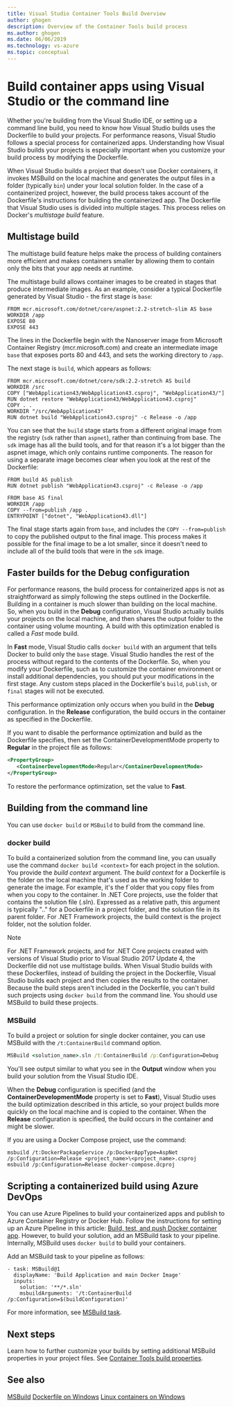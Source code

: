 ```yaml
---
title: Visual Studio Container Tools Build Overview
author: ghogen
description: Overview of the Container Tools build process
ms.author: ghogen
ms.date: 06/06/2019
ms.technology: vs-azure
ms.topic: conceptual
---
```

# Build container apps using Visual Studio or the command line

Whether you're building from the Visual Studio IDE, or setting up a command line build, you need to know how Visual Studio builds uses the Dockerfile to build your projects.  For performance reasons, Visual Studio follows a special process for containerized apps. Understanding how Visual Studio builds your projects is especially important when you customize your build process by modifying the Dockerfile.

When Visual Studio builds a project that doesn't use Docker containers, it invokes MSBuild on the local machine and generates the output files in a folder (typically `bin`) under your local solution folder. In the case of a containerized project, however, the build process takes account of the Dockerfile's instructions for building the containerized app. The Dockerfile that Visual Studio uses is divided into multiple stages. This process relies on Docker's *multistage build* feature.

## Multistage build

The multistage build feature helps make the process of building containers more efficient and makes containers smaller by allowing them to contain only the bits that your app needs at runtime.

The multistage build allows container images to be created in stages that produce intermediate images. As an example, consider a typical Dockerfile generated by Visual Studio - the first stage is `base`:

```
FROM mcr.microsoft.com/dotnet/core/aspnet:2.2-stretch-slim AS base
WORKDIR /app
EXPOSE 80
EXPOSE 443
```

The lines in the Dockerfile begin with the Nanoserver image from Microsoft Container Registry (mcr.microsoft.com) and create an intermediate image `base` that exposes ports 80 and 443, and sets the working directory to `/app`.

The next stage is `build`, which appears as follows:

```
FROM mcr.microsoft.com/dotnet/core/sdk:2.2-stretch AS build
WORKDIR /src
COPY ["WebApplication43/WebApplication43.csproj", "WebApplication43/"]
RUN dotnet restore "WebApplication43/WebApplication43.csproj"
COPY . .
WORKDIR "/src/WebApplication43"
RUN dotnet build "WebApplication43.csproj" -c Release -o /app
```

You can see that the `build` stage starts from a different original image from the registry (`sdk` rather than `aspnet`), rather than continuing from base.  The `sdk` image has all the build tools, and for that reason it's a lot bigger than the aspnet image, which only contains runtime components. The reason for using a separate image becomes clear when you look at the rest of the Dockerfile:

```
FROM build AS publish
RUN dotnet publish "WebApplication43.csproj" -c Release -o /app

FROM base AS final
WORKDIR /app
COPY --from=publish /app .
ENTRYPOINT ["dotnet", "WebApplication43.dll"]
```

The final stage starts again from `base`, and includes the `COPY --from=publish` to copy the published output to the final image. This process makes it possible for the final image to be a lot smaller, since it doesn't need to include all of the build tools that were in the `sdk` image.

## Faster builds for the Debug configuration

For performance reasons, the build process for containerized apps is not as straightforward as simply following the steps outlined in the Dockerfile. Building in a container is much slower than building on the local machine.  So, when you build in the **Debug** configuration, Visual Studio actually builds your projects on the local machine, and then shares the output folder to the container using volume mounting. A build with this optimization enabled is called a *Fast* mode build.

In **Fast** mode, Visual Studio calls `docker build` with an argument that tells Docker to build only the `base` stage.  Visual Studio handles the rest of the process without regard to the contents of the Dockerfile. So, when you modify your Dockerfile, such as to customize the container environment or install additional dependencies, you should put your modifications in the first stage.  Any custom steps placed in the Dockerfile's `build`, `publish`, or `final` stages will not be executed.

This performance optimization only occurs when you build in the **Debug** configuration. In the **Release** configuration, the build occurs in the container as specified in the Dockerfile.

If you want to disable the performance optimization and build as the Dockerfile specifies, then set the ContainerDevelopmentMode property to **Regular** in the project file as follows:

```xml
<PropertyGroup>
   <ContainerDevelopmentMode>Regular</ContainerDevelopmentMode>
</PropertyGroup>
```

To restore the performance optimization, set the value to **Fast**.

## Building from the command line

You can use `docker build` or `MSBuild` to build from the command line.

### docker build

To build a containerized solution from the command line, you can usually use the command `docker build <context>` for each project in the solution. You provide the *build context* argument. The *build context* for a Dockerfile is the folder on the local machine that's used as the working folder to generate the image. For example, it's the f`older that you copy files from when you copy to the container.  In .NET Core projects, use the folder that contains the solution file (.sln).  Expressed as a relative path, this argument is typically ".." for a Dockerfile in a project folder, and the solution file in its parent folder.  For .NET Framework projects, the build context is the project folder, not the solution folder.

> [!NOTE] 
> For .NET Framework projects, and for .NET Core projects created with versions of Visual Studio prior to Visual Studio 2017 Update 4, the Dockerfile did not use multistage builds. When Visual Studio builds with these Dockerfiles, instead of building the project in the Dockerfile, Visual Studio builds each project and then copies the results to the container. Because the build steps aren't included in the Dockerfile, you can't build such projects using `docker build` from the command line. You should use MSBuild to build these projects.

### MSBuild

To build a project or solution for single docker container, you can use MSBuild with the `/t:ContainerBuild` command option.

```cmd
MSBuild <solution_name>.sln /t:ContainerBuild /p:Configuration=Debug
```

You'll see output similar to what you see in the **Output** window when you build your solution from the Visual Studio IDE.

When the **Debug** configuration is specified (and the **ContainerDevelopmentMode** property is set to **Fast**), Visual Studio uses the build optimization described in this article, so your project builds more quickly on the local machine and is copied to the container.  When the **Release** configuration is specified, the build occurs in the container and might be slower.

If you are using a Docker Compose project, use the command:

```
msbuild /t:DockerPackageService /p:DockerAppType=AspNet /p:Configuration=Release <project_name>\<project_name>.csproj
msbuild /p:Configuration=Release docker-compose.dcproj
```

## Scripting a containerized build using Azure DevOps

You can use Azure Pipelines to build your containerized apps and publish to Azure Container Registry or Docker Hub. Follow the instructions for setting up an Azure Pipeline in this article: [Build, test, and push Docker container app](/azure/devops/pipelines/languages/docker?view=azure-devops). However, to build your solution, add an MSBuild task to your pipeline. Internally, MSBuild uses `docker build` to build your containers.

Add an MSBuild task to your pipeline as follows:

```
- task: MSBuild@1
  displayName: 'Build Application and main Docker Image'
  inputs:
    solution: '**/*.sln'
    msbuildArguments: '/t:ContainerBuild /p:Configuration=$(buildConfiguration)'
```

For more information, see [MSBuild task](/azure/devops/pipelines/tasks/build/msbuild?view=azure-devops).

## Next steps

Learn how to further customize your builds by setting additional MSBuild properties in your project files. See [Container Tools build properties](container-msbuild-properties.md).

## See also

[MSBuild](../msbuild/msbuild.md)
[Dockerfile on Windows](/virtualization/windowscontainers/manage-docker/manage-windows-dockerfile)
[Linux containers on Windows](/virtualization/windowscontainers/deploy-containers/linux-containers)

